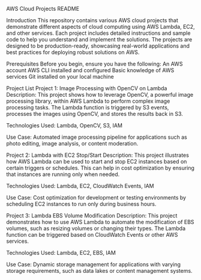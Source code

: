 AWS Cloud Projects README


Introduction
This repository contains various AWS cloud projects that demonstrate different aspects of cloud computing using AWS Lambda, EC2, and other services. Each project includes detailed instructions and sample code to help you understand and implement the solutions. The projects are designed to be production-ready, showcasing real-world applications and best practices for deploying robust solutions on AWS.

Prerequisites
Before you begin, ensure you have the following:
An AWS account
AWS CLI installed and configured
Basic knowledge of AWS services
Git installed on your local machine

Project List
Project 1: Image Processing with OpenCV on Lambda
Description: This project shows how to leverage OpenCV, a powerful image processing library, within AWS Lambda to perform complex image processing tasks. The Lambda function is triggered by S3 events, processes the images using OpenCV, and stores the results back in S3.

Technologies Used: Lambda, OpenCV, S3, IAM

Use Case: Automated image processing pipeline for applications such as photo editing, image analysis, or content moderation.


Project 2: Lambda with EC2 Stop/Start
Description: This project illustrates how AWS Lambda can be used to start and stop EC2 instances based on certain triggers or schedules. This can help in cost optimization by ensuring that instances are running only when needed.

Technologies Used: Lambda, EC2, CloudWatch Events, IAM

Use Case: Cost optimization for development or testing environments by scheduling EC2 instances to run only during business hours.


Project 3: Lambda EBS Volume Modification
Description: This project demonstrates how to use AWS Lambda to automate the modification of EBS volumes, such as resizing volumes or changing their types. The Lambda function can be triggered based on CloudWatch Events or other AWS services.

Technologies Used: Lambda, EC2, EBS, IAM

Use Case: Dynamic storage management for applications with varying storage requirements, such as data lakes or content management systems.


